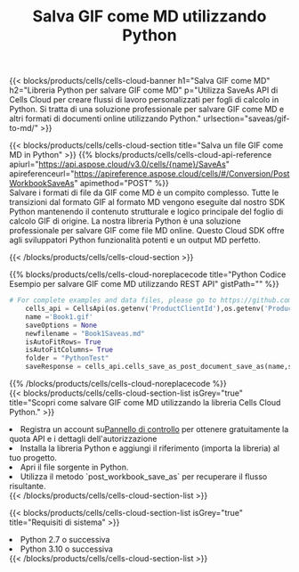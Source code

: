 ﻿---
title:  Salva GIF come MD utilizzando Python
description:  Utilizzando Aspose.Cells Cloud SDK per Python per salvare il file in formato GIF come file in formato MD.
kwords: Excel, Save GIF as MD, REST, Python
howto: How to save GIF as MD using Aspose.Cells Cloud Python library.
---
{{< blocks/products/cells/cells-cloud-banner h1="Salva GIF come MD" h2="Libreria Python per salvare GIF come MD" p="Utilizza SaveAs API di Cells Cloud per creare flussi di lavoro personalizzati per fogli di calcolo in Python. Si tratta di una soluzione professionale per salvare GIF come MD e altri formati di documenti online utilizzando Python." urlsection="saveas/gif-to-md/" >}}

{{< blocks/products/cells/cells-cloud-section title="Salva un file GIF come MD in Python" >}}
{{% blocks/products/cells/cells-cloud-api-reference apiurl="https://api.aspose.cloud/v3.0/cells/{name}/SaveAs" apireferenceurl="https://apireference.aspose.cloud/cells/#/Conversion/PostWorkbookSaveAs" apimethod="POST" %}}
<br/>
Salvare i formati di file da GIF come MD è un compito complesso. Tutte le transizioni dal formato GIF al formato MD vengono eseguite dal nostro SDK Python mantenendo il contenuto strutturale e logico principale del foglio di calcolo GIF di origine. La nostra libreria Python è una soluzione professionale per salvare GIF come file MD online. Questo Cloud SDK offre agli sviluppatori Python funzionalità potenti e un output MD perfetto.

{{< /blocks/products/cells/cells-cloud-section >}}

{{% blocks/products/cells/cells-cloud-noreplacecode title="Python Codice Esempio per salvare GIF come MD utilizzando REST API" gistPath="" %}}
  
```python
# For complete examples and data files, please go to https://github.com/aspose-cells-cloud/aspose-cells-cloud-python/
    cells_api = CellsApi(os.getenv('ProductClientId'),os.getenv('ProductClientSecret'))
    name ='Book1.gif'    
    saveOptions = None
    newfilename = "Book1Saveas.md"
    isAutoFitRows= True
    isAutoFitColumns= True
    folder = "PythonTest"
    saveResponse = cells_api.cells_save_as_post_document_save_as(name,save_options=saveOptions, newfilename=(folder +'/' + newfilename),folder=folder)
```
  
{{% /blocks/products/cells/cells-cloud-noreplacecode %}}
<br/>
{{< blocks/products/cells/cells-cloud-section-list isGrey="true" title="Scopri come salvare GIF come MD utilizzando la libreria Cells Cloud Python." >}}
<li> Registra un account su<a href="https://dashboard.aspose.cloud/">Pannello di controllo</a> per ottenere gratuitamente la quota API e i dettagli dell'autorizzazione</li>
<li>Installa la libreria Python e aggiungi il riferimento (importa la libreria) al tuo progetto.</li>
<li>Apri il file sorgente in Python.</li>
<li>Utilizza il metodo `post_workbook_save_as` per recuperare il flusso risultante.</li>
{{< /blocks/products/cells/cells-cloud-section-list >}}

{{< blocks/products/cells/cells-cloud-section-list isGrey="true" title="Requisiti di sistema" >}}
<li>Python 2.7 o successiva</li>
<li>Python 3.10 o successiva</li>
{{< /blocks/products/cells/cells-cloud-section-list >}}
